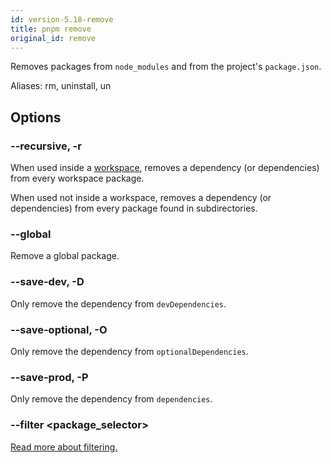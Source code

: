 ```yaml
---
id: version-5.18-remove
title: pnpm remove
original_id: remove
---
```


Removes packages from `node_modules` and from the project's `package.json`.

Aliases: rm, uninstall, un

## Options

### --recursive, -r

When used inside a [workspace](../workspaces), removes a dependency (or
dependencies) from every workspace package.

When used not inside a workspace, removes a dependency (or dependencies) from
every package found in subdirectories.

### --global

Remove a global package.

### --save-dev, -D

Only remove the dependency from `devDependencies`.

### --save-optional, -O

Only remove the dependency from `optionalDependencies`.

### --save-prod, -P

Only remove the dependency from `dependencies`.

### --filter \<package_selector>

[Read more about filtering.](../filtering)
